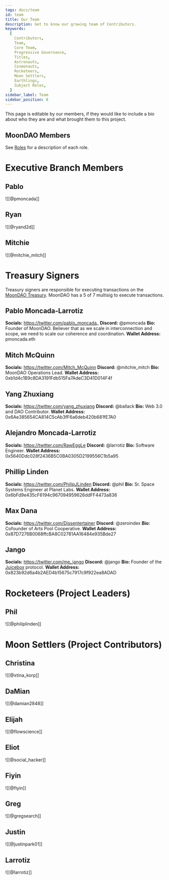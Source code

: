 ```yaml
---
tags: docs/team
id: team
title: Our Team
description: Get to know our growing team of Contributors.
keywords:
  [
    Contributors,
    Team,
    Core Team,
    Progressive Governance,
    Titles,
    Astronauts,
    Cosmonauts,
    Rocketeers,
    Moon Settlers,
    Earthlings,
    Subject Roles,
  ]
sidebar_label: Team
sidebar_position: 8
---
```

This page is editable by our members, if they would like to include a bio about who they are and what brought them to this project.

## MoonDAO Members
See [Roles](Roles.md) for a description of each role.
# Executive Branch Members

## Pablo

![[@pmoncada]]

## Ryan

![[@ryand2d]]
## Mitchie
![[@mitchie_mitch]]

# Treasury Signers

Treasury signers are responsible for executing transactions on the [MoonDAO Treasury](https://app.safe.global/home?safe=eth:0xce4a1E86a5c47CD677338f53DA22A91d85cab2c9). MoonDAO has a 5 of 7 multisig to execute transactions.

## Pablo Moncada-Larrotiz
**Socials:** https://twitter.com/pablo_moncada_
**Discord:** @pmoncada
**Bio:** Founder of MoonDAO. Believer that as we scale in interconnection and scope, we need to scale our coherence and coordination.
**Wallet Address:** pmoncada.eth

## Mitch McQuinn
**Socials:** https://twitter.com/Mitch_McQuinn
**Discord:** @mitchie_mitch
**Bio:** MoonDAO Operations Lead.
**Wallet Address:** 0xb1d4c1B9c8DA3191Fdb515Fa7AdeC3D41D014F4f

## Yang Zhuxiang
**Socials:** https://twitter.com/yang_zhuxiang
**Discord:** @ballack
**Bio:** Web 3.0 and DAO Contributor.
**Wallet Address:** 0x6Ae385654CA814C5cAb3fF6a6deb420b681fE7A0

## Alejandro Moncada-Larrotiz
**Socials:** https://twitter.com/RawEggLe
**Discord:** @larrotiz
**Bio:** Software Engineer.
**Wallet Address:** 0x5640Ddc028f2436B5C0BA0305D2199556C1b5a95

## Phillip Linden
**Socials:** https://twitter.com/PhilipJLinden
**Discord:** @phil
**Bio:** Sr. Space Systems Engineer at Planet Labs.
**Wallet Address:** 0x6bFd9e435cF6194c967094959626ddFF4473a836

## Max Dana
**Socials:** https://twitter.com/Dissentertainer
**Discord:** @zeroindex
**Bio:** Cofounder of Arts Pool Cooperative.
**Wallet Address:** 0x87D7276B0068ffcBA8C02781AA16484e935Bde27

## Jango
**Socials:** https://twitter.com/me_jango
**Discord:** @jango
**Bio:** Founder of the [Juicebox](https://juicebox.money) protocol.
**Wallet Address:** 0x823b92d6a4b2AED4b15675c7917c9f922ea8ADAD


# Rocketeers (Project Leaders)

## Phil
![[@philiplinden]]

# Moon Settlers (Project Contributors)

## Christina
![[@xtina_korp]]

## DaMian
![[@damian2848]]

## Elijah
![[@flowscience]]

## Eliot
![[@social_hacker]]

## Fiyin
![[@fiyin]]

## Greg
![[@gregsearch]]

## Justin
![[@justinpark01]]
## Larrotiz
![[@larrotiz]]